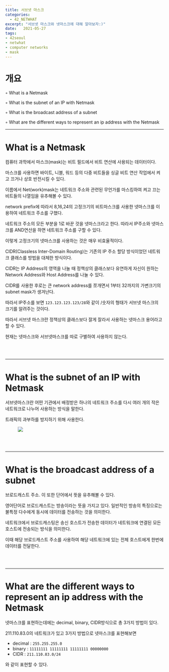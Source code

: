 ```yaml
---
title: 서브넷 마스크
categories: 
  - 42_NETWHAT
excerpt: "서브넷 마스크와 넷마스크에 대해 알아보자:)"
date:   2021-05-27
tags:
- 42seoul
- netwhat
- computer networks
- mask
---
```


# 개요

◦ What is a Netmask

◦ What is the subnet of an IP with Netmask 

◦ What is the broadcast address of a subnet 

◦ What are the different ways to represent an ip address with the Netmask


---

# What is a Netmask

컴퓨터 과학에서 마스크(mask)는 비트 필드에서 비트 연산에 사용되는 데이터이다. 

마스크를 사용하면 바이트, 니블, 워드 등의 다중 비트들을 싱글 비트 연산 작업에서 켜고 끄거나 상호 반전시킬 수 있다.

이름에서 Net(work)mask는 네트워크 주소와 관련된 무언가를 마스킹하여 켜고 끄는 비트들의 나열임을 유추해볼 수 있다.

network prefix에 따라서 8,16,24의 고정크기의 비트마스크를 사용한 넷마스크를 이용하여 네트워크 주소를 구했다.

네트워크 주소의 모든 부분을 1로 바꾼 것을 넷마스크라고 한다. 따라서 IP주소와 넷마스크를 AND연산을 하면 네트워크 주소를 구할 수 있다.

이렇게 고정크기의 넷마스크를 사용하는 것은 매우 비효율적이다. 

CIDR(Classless Inter-Domain Routing)는 기존의 IP 주소 할당 방식이었던 네트워크 클래스를 방법을 대체한 방식이다. 

CIDR는 IP Address의 영역을 나눌 때 정책상의 클래스보다 유연하게 자신이 원하는 Network Address와 Host Address를 나눌 수 있다.

CIDR를 사용한 후로는 큰 network address를 쪼개면서 1부터 32까지의 가변크기의 subnet mask가 생겨난다. 

따라서 IP주소를 보면 `123.123.123.123/28`와 같이 /숫자의 형태가 서브넷 마스크의 크기를 알려주는 것이다.

따라서 서브넷 마스크란 정책상의 클래스보다 잘게 잘라서 사용하는 넷마스크 용어라고 할 수 있다.

현재는 넷마스크와 서브넷마스크를 따로 구별하여 사용하지 않는다.

<br />
<br />

---

# What is the subnet of an IP with Netmask 

서브넷마스크란 어떤 기관에서 배정받은 하나의 네트워크 주소를 다시 여러 개의 작은 네트워크로 나누어 사용하는 방식을 말한다.

트래픽의 과부하를 방지하기 위해 사용한다.

<figure>
	<a href="https://user-images.githubusercontent.com/79088896/124714723-15ff8b00-df3d-11eb-88d4-716ebbd5f02d.jpeg">
		<img src="https://user-images.githubusercontent.com/79088896/124714723-15ff8b00-df3d-11eb-88d4-716ebbd5f02d.jpeg" class="w8" />
	</a>
</figure>

<br />
<br />

---

# What is the broadcast address of a subnet 

브로드캐스트 주소. 이 또한 단어에서 뜻을 유추해볼 수 있다.

영어단어로 브로드캐스트는 방송이라는 뜻을 가지고 있다. 일반적인 방송의 특징으로는 불특정 다수에게 동시에 데이터를 전송하는 것을 의미한다.

네트워크에서 브로드캐스팅은 송신 호스트가 전송한 데이터가 네트워크에 연결된 모든 호스트에 전송되는 방식을 의미한다.

이때 해당 브로드캐스트 주소를 사용하여 해당 네트워크에 있는 전체 호스트에게 한번에 데이터를 전달한다.

<br />
<br />

---

# What are the different ways to represent an ip address with the Netmask

넷마스크를 표현하는데에는 decimal, binary, CIDR방식으로 총 3가지 방법이 있다. 

211.110.83.0의 네트워크가 있고 3가지 방법으로 넷마스크를 표현해보면

* decimal : `255.255.255.0`
* binary : `11111111 11111111 11111111 00000000`
* CIDR : `211.110.83.0/24`

와 같이 표현할 수 있다.
